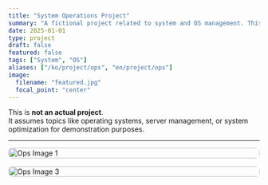 ```yaml
---
title: "System Operations Project"
summary: "A fictional project related to system and OS management. This file exists only to meet the assignment requirement (9 cards, 3+ Unsplash images)."
date: 2025-01-01
type: project
draft: false
featured: false
tags: ["System", "OS"]
aliases: ["/ko/project/ops", "en/project/ops"]
image:
  filename: "featured.jpg"
  focal_point: "center"
---
```


This is **not an actual project**.  
It assumes topics like operating systems, server management, or system optimization for demonstration purposes.

---


<div style="display: flex; flex-direction: column; gap: 1rem;">

<img src="https://images.unsplash.com/photo-1593642532973-d31b6557fa68?auto=format&fit=crop&w=1200&q=60" alt="Ops Image 1" style="width:100%; border-radius: 8px;">

<img src="https://images.unsplash.com/photo-1518770660439-4636190af475?auto=format&fit=crop&w=1200&q=60" alt="Ops Image 3" style="width:100%; border-radius: 8px;">

</div>
